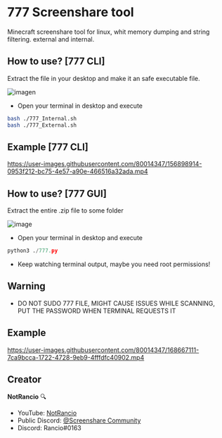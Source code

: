 # 777 Screenshare tool
Minecraft screenshare tool for linux, whit memory dumping and string filtering. external and internal.

## How to use? [777 CLI]

Extract the file in your desktop and make it an safe executable file.

![imagen](https://user-images.githubusercontent.com/80014347/156898952-c35deaea-67a2-4d0d-a8b9-1a2a26580daa.png)

- Open your terminal in desktop and execute 

```sh
bash ./777_Internal.sh
bash ./777_External.sh
```

## Example [777 CLI]

https://user-images.githubusercontent.com/80014347/156898914-0953f212-bc75-4e57-a90e-466516a32ada.mp4

## How to use? [777 GUI]

Extract the entire .zip file to some folder

![image](https://user-images.githubusercontent.com/80014347/168665679-a8ceae7d-d940-4de4-b4cc-3d8afbd8750f.png)


- Open your terminal in desktop and execute 

```py
python3 ./777.py
```

- Keep watching terminal output, maybe you need root permissions!

## Warning

- DO NOT SUDO 777 FILE, MIGHT CAUSE ISSUES WHILE SCANNING, PUT THE PASSWORD WHEN TERMINAL REQUESTS IT

## Example

https://user-images.githubusercontent.com/80014347/168667111-7ca9bcca-1722-4728-9eb9-4fffdfc40902.mp4

## Creator

**NotRancio** 🔍
- YouTube: [NotRancio](https://youtube.com/c/NotRancio)
- Public Discord: [@Screenshare Community](https://discord.gg/screenshare)
- Discord: Rancio#0163
